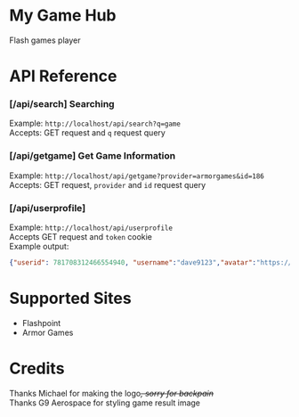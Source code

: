 # My Game Hub
Flash games player
# API Reference 
### [/api/search] Searching
Example: `http://localhost/api/search?q=game`<br/>
Accepts: GET request and `q` request query
### [/api/getgame] Get Game Information
Example: `http://localhost/api/getgame?provider=armorgames&id=186`<br/>
Accepts: GET request, `provider` and `id` request query
### [/api/userprofile]
Example: `http://localhost/api/userprofile`<br/>
Accepts GET request and `token` cookie<br/>
Example output:<br/>
```json
{"userid": 781708312466554940, "username":"dave9123","avatar":"https://cdn.discordapp.com/avatars/781708312466554940/9094894eb05f1df2535812ce63583133.png"}
```
# Supported Sites
- Flashpoint
- Armor Games
# Credits
Thanks Michael for making the logo<s><i>, sorry for backpain</i></s><br/>
Thanks G9 Aerospace for styling game result image